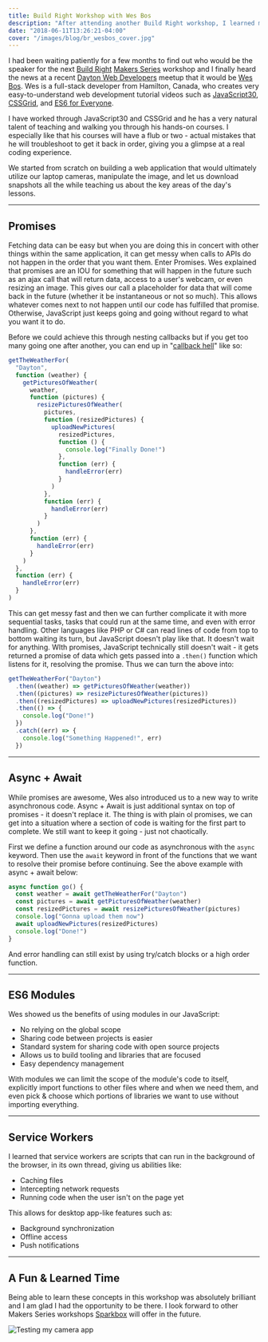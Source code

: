 ```yaml
---
title: Build Right Workshop with Wes Bos
description: "After attending another Build Right workshop, I learned more about JavaScript/ES6 including Promises, Async + Await, Modules, and Service Workers"
date: "2018-06-11T13:26:21-04:00"
cover: "/images/blog/br_wesbos_cover.jpg"
---
```


I had been waiting patiently for a few months to find out who would be the speaker for the next [Build Right](https://buildright.io/) [Makers Series](https://buildright.io/maker-series/) workshop and I finally heard the news at a recent [Dayton Web Developers](https://www.meetup.com/dayton-web-developers/) meetup that it would be [Wes Bos](https://wesbos.com). Wes is a full-stack developer from Hamilton, Canada, who creates very easy-to-understand web development tutorial videos such as [JavaScript30](https://javascript30.com), [CSSGrid](https://cssgrid.io/), and [ES6 for Everyone](https://es6.io/).

I have worked through JavaScript30 and CSSGrid and he has a very natural talent of teaching and walking you through his hands-on courses. I especially like that his courses will have a flub or two - actual mistakes that he will troubleshoot to get it back in order, giving you a glimpse at a real coding experience.

We started from scratch on building a web application that would ultimately utilize our laptop cameras, manipulate the image, and let us download snapshots all the while teaching us about the key areas of the day's lessons.

---

## Promises

Fetching data can be easy but when you are doing this in concert with other things within the same application, it can get messy when calls to APIs do not happen in the order that you want them. Enter Promises. Wes explained that promises are an IOU for something that will happen in the future such as an ajax call that will return data, access to a user's webcam, or even resizing an image. This gives our call a placeholder for data that will come back in the future (whether it be instantaneous or not so much). This allows whatever comes next to not happen until our code has fulfilled that promise. Otherwise, JavaScript just keeps going and going without regard to what you want it to do.

Before we could achieve this through nesting callbacks but if you get too many going one after another, you can end up in "[callback hell](http://callbackhell.com/)" like so:

```js
getTheWeatherFor(
  "Dayton",
  function (weather) {
    getPicturesOfWeather(
      weather,
      function (pictures) {
        resizePicturesOfWeather(
          pictures,
          function (resizedPictures) {
            uploadNewPictures(
              resizedPictures,
              function () {
                console.log("Finally Done!")
              },
              function (err) {
                handleError(err)
              }
            )
          },
          function (err) {
            handleError(err)
          }
        )
      },
      function (err) {
        handleError(err)
      }
    )
  },
  function (err) {
    handleError(err)
  }
)
```

This can get messy fast and then we can further complicate it with more sequential tasks, tasks that could run at the same time, and even with error handling. Other languages like PHP or C# can read lines of code from top to bottom waiting its turn, but JavaScript doesn't play like that. It doesn't wait for anything. WIth promises, JavaScript technically still doesn't wait - it gets returned a promise of data which gets passed into a `.then()` function which listens for it, resolving the promise. Thus we can turn the above into:

```js
getTheWeatherFor("Dayton")
  .then((weather) => getPicturesOfWeather(weather))
  .then((pictures) => resizePicturesOfWeather(pictures))
  .then((resizedPictures) => uploadNewPictures(resizedPictures))
  .then(() => {
    console.log("Done!")
  })
  .catch((err) => {
    console.log("Something Happened!", err)
  })
```

---

## Async + Await

While promises are awesome, Wes also introduced us to a new way to write asynchronous code. Async + Await is just additional syntax on top of promises - it doesn't replace it. The thing is with plain ol promises, we can get into a situation where a section of code is waiting for the first part to complete. We still want to keep it going - just not chaotically.

First we define a function around our code as asynchronous with the `async` keyword. Then use the `await` keyword in front of the functions that we want to resolve their promise before continuing. See the above example with async + await below:

```js
async function go() {
  const weather = await getTheWeatherFor("Dayton")
  const pictures = await getPicturesOfWeather(weather)
  const resizedPictures = await resizePicturesOfWeather(pictures)
  console.log("Gonna upload them now")
  await uploadNewPictures(resizedPictures)
  console.log("Done!")
}
```

And error handling can still exist by using try/catch blocks or a high order function.

---

## ES6 Modules

Wes showed us the benefits of using modules in our JavaScript:

- No relying on the global scope
- Sharing code between projects is easier
- Standard system for sharing code with open source projects
- Allows us to build tooling and libraries that are focused
- Easy dependency management

With modules we can limit the scope of the module's code to itself, explicitly import functions to other files where and when we need them, and even pick & choose which portions of libraries we want to use without importing everything.

---

## Service Workers

I learned that service workers are scripts that can run in the background of the browser, in its own thread, giving us abilities like:

- Caching files
- Intercepting network requests
- Running code when the user isn't on the page yet

This allows for desktop app-like features such as:

- Background synchronization
- Offline access
- Push notifications

---

## A Fun & Learned Time

Being able to learn these concepts in this workshop was absolutely brilliant and I am glad I had the opportunity to be there. I look forward to other Makers Series workshops [Sparkbox](https://seesparkbox.com/) will offer in the future.

![Testing my camera app](/images/blog/br_wesbos.jpg)

